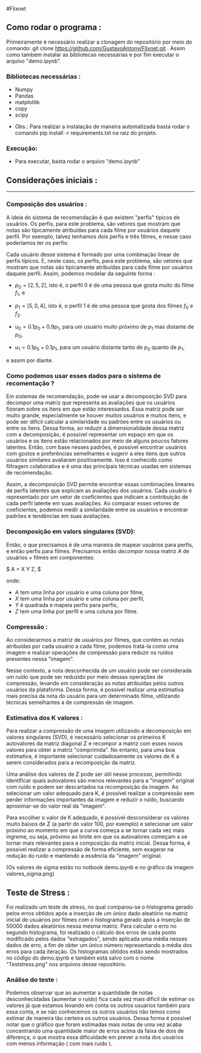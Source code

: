 #Flixnet

## Como rodar o programa :

Primeiramente é necessário realizar a clonagem do repositório por meio do comando: git clone https://github.com/GustavoAntony/Flixnet.git . Assim como também instalar as bibliotecas necessárias e por fim executar o arquivo "demo.ipynb".

### Bibliotecas necessárias :
 * Numpy 
 * Pandas
 * matplotlib
 * copy
 * scipy

- Obs.: Para realizar a instalação de maneira automatizada basta rodar o comando pip install -r requirements.txt na raiz do projeto. 

### Execução:

- Para executar, basta rodar o arquivo "demo.ipynb"

## Considerações iniciais :  

________________________
### Composição dos usuários : 

A ideia do sistema de recomendação é que existem "perfis" típicos de usuários. Os perfis, para este problema, são vetores que mostram que notas são tipicamente atribuídas para cada filme por usuários daquele perfil. Por exemplo, talvez tenhamos dois perfis e três filmes, e nesse caso poderíamos ter os perfis:


Cada usuário desse sistema é formado por uma combinação linear de perfis típicos. E, neste caso, os perfis, para este problema, são vetores que mostram que notas são tipicamente atribuídas para cada filme por usuários daquele perfil. Assim, podemos modelar da seguinte forma :

* $p_0 = [2, 5, 2]$, isto é, o perfil $0$ é de uma pessoa que gosta muito do filme $f_1$, e
* $p_1 = [5, 0, 4]$, isto é, o perfil $1$ é de uma pessoa que gosta dos filmes $f_0$ e $f_2$. 

* $u_0 = 0.1 p_0 + 0.9 p_1$, para um usuário muito próximo de $p_1$ mas distante de $p_0$,
* $u_1 = 0.1 p_0 + 0.1 p_1$, para um usuário distante tanto de $p_0$ quanto de $p_1$,

e assim por diante.

### Como podemos usar esses dados para o sistema de recomentação ? 

Em sistemas de recomendação, pode-se usar a decomposição SVD para decompor uma matriz que representa as avaliações que os usuários fizeram sobre os itens em que estão interessados. Essa matriz pode ser muito grande, especialmente se houver muitos usuários e muitos itens, e pode ser difícil calcular a similaridade ou padrões entre os usuários ou entre os itens. Dessa forma, ao reduzir a dimensionalidade dessa matriz com a decomposição, é possível representar um espaço em que os usuários e os itens estão relacionados por meio de alguns poucos fatores latentes. Então, com base nesses padrões, é possível encontrar usuários com gostos e preferências semelhantes e sugerir a eles itens que outros usuários similares avaliaram positivamente. Isso é conhecido como filtragem colaborativa e é uma das principais técnicas usadas em sistemas de recomendação.

Assim, a decomposição SVD permite encontrar essas combinações lineares de perfis latentes que explicam as avaliações dos usuários. Cada usuário é representado por um vetor de coeficientes que indicam a contribuição de cada perfil latente em suas avaliações. Ao comparar esses vetores de coeficientes, podemos medir a similaridade entre os usuários e encontrar padrões e tendências em suas avaliações.

### Decomposição em valors singulares (SVD):

Então, o que precisamos é de uma maneira de mapear usuários para perfis, e então perfis para filmes. Precisamos então *decompor* nossa matriz $A$ de usuários $\times$ filmes em componentes:

$
A = X Y Z,
$

onde:
* $A$ tem uma linha por usuário e uma coluna por filme,
* $X$ tem uma linha por usuário e uma coluna por perfil,
* $Y$ é quadrada e mapeia perfis para perfis,
* $Z$ tem uma linha por perfil e uma coluna por filme.


### Compressão :

Ao considerarmos a matriz de usuários por filmes, que contém as notas atribuídas por cada usuário a cada filme, podemos tratá-la como uma imagem e realizar operações de compressão para reduzir os ruídos presentes nessa "imagem".

Nesse contexto, a nota desconhecida de um usuário pode ser considerada um ruído que pode ser reduzido por meio dessas operações de compressão, levando em consideração as notas atribuídas pelos outros usuários da plataforma. Dessa forma, é possível realizar uma estimativa mais precisa da nota do usuário para um determinado filme, utilizando técnicas semelhantes a de compressão de imagem.


### Estimativa dos K valores :


Para realizar a compressão de uma imagem utilizando a decomposição em valores singulares (SVD), é necessário selecionar os primeiros K autovalores da matriz diagonal $\Sigma$ e recompor a matriz com esses novos valores para obter a matriz "comprimida". No entanto, para uma boa estimativa, é importante selecionar cuidadosamente os valores de K a serem considerados para a recomposição da matriz.

Uma análise dos valores de $\Sigma$ pode ser útil nesse processo, permitindo identificar quais autovalores são menos relevantes para a "imagem" original com ruído e podem ser descartados na recomposição da imagem. Ao selecionar um valor adequado para K, é possível realizar a compressão sem perder informações importantes da imagem e reduzir o ruído, buscando aproximar-se do valor real da "imagem".

Para escolher o valor de K adequado, é possível desconsiderar os valores muito baixos de $\Sigma$ (a partir do valor 100, por exemplo) e selecionar um valor próximo ao momento em que a curva começa a se tornar cada vez mais íngreme, ou seja, próximo ao limite em que os autovalores começam a se tornar mais relevantes para a composição da matriz inicial. Dessa forma, é possível realizar a compressão de forma eficiente, sem exagerar na redução do ruído e mantendo a essência da "imagem" original.

(Os valores de sigma estão no notbook demo.ipynb e no gráfico da imagem valores_sigma.png)


## Teste de Stress :

Foi realizado um teste de stress, no qual comparou-se o histograma gerado pelos erros obtidos após a inserção de um único dado aleatório na matriz inicial de usuários por filmes com o histograma gerado após a inserção de 50000 dados aleatórios nessa mesma matriz. Para calcular o erro no segundo histograma, foi realizado o cálculo dos erros de cada ponto modificado pelos dados "estragados", sendo aplicada uma média nesses dados de erro, a fim de obter um único número representando a média dos erros para cada iteração. Os histogramas obtidos estão sendo mostrados no código do demo.ipynb e também está salvo com o nome "Teststress.png" nos arquivos desse repositório. 


### Análise do teste :

Podemos observar que ao aumentar a quantidade de notas desconhecidadas (aumentar o ruído) fica cada vez mais dificil de estimar os valores já que estamos levando em conta os outros usuários também para essa conta, e se não conhecemos os outros usuários não temos como estimar de maneira tão certeira os outros usuários. Dessa forma é possível notar que o gráfico que foram estimadas mais notas de uma vez acaba concentrando uma quantidade maior de erros acima da faixa de dois de diferença, o que mostra essa dificuldade em prever a nota dos usuários com menos informação ( com mais ruído ).

